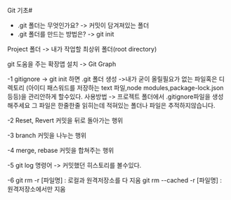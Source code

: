 Git 기초#

- .git 폴더는 무엇인가요?
->  커밋이 담겨져있는 폴더
- .git 폴더를 만드는 방법은?
-> git init

Project 폴더 -> 내가 작업할 최상위 폴더(root directory)

git 도움을 주는 확장앱 설치
-> Git Graph

-1 gitignore -> git init 하면 .git 폴더 생성
->내가 굳이 올릴필요가 없는 파일혹은 디렉토리 (아이디 패스워드를 저장하는 text 파일,node modules,package-lock.json 등등)을
관리안하게 할수있다.
사용방법 ->
프로젝트 폴더에서 
.gitignore파일을 생성해주세요
그 파일은 한줄한줄 읽히는데
적혀있는 폴더나 파일은 추적하지않습니다.

-2 Reset, Revert 커밋을 뒤로 돌아가는 행위

-3 branch  커밋을 나누는 행위

-4 merge, rebase 커밋을 합쳐주는 행위

-5 git log 명령어 
-> 커밋했던 히스토리를 볼수있다.

-6 git rm -r [파일명] : 로컬과 원격저장소를 다 지움
    git rm --cached -r [파일명] : 원격저장소에서만 지움
